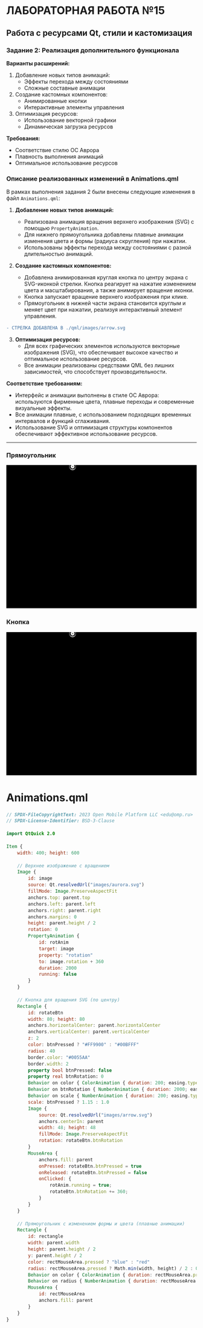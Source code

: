 # ЛАБОРАТОРНАЯ РАБОТА №15
## Работа с ресурсами Qt, стили и кастомизация

### Задание 2: Реализация дополнительного функционала
**Варианты расширений:**
1. Добавление новых типов анимаций:
   - Эффекты перехода между состояниями
   - Сложные составные анимации
2. Создание кастомных компонентов:
   - Анимированные кнопки
   - Интерактивные элементы управления
3. Оптимизация ресурсов:
   - Использование векторной графики
   - Динамическая загрузка ресурсов

**Требования:**
- Соответствие стилю ОС Аврора
- Плавность выполнения анимаций
- Оптимальное использование ресурсов

### Описание реализованных изменений в Animations.qml

В рамках выполнения задания 2 были внесены следующие изменения в файл `Animations.qml`:

1. **Добавление новых типов анимаций:**
   - Реализована анимация вращения верхнего изображения (SVG) с помощью `PropertyAnimation`.
   - Для нижнего прямоугольника добавлены плавные анимации изменения цвета и формы (радиуса скругления) при нажатии.
   - Использованы эффекты перехода между состояниями с разной длительностью анимаций.

2. **Создание кастомных компонентов:**
   - Добавлена анимированная круглая кнопка по центру экрана с SVG-иконкой стрелки. Кнопка реагирует на нажатие изменением цвета и масштабирования, а также анимирует вращение иконки.
   - Кнопка запускает вращение верхнего изображения при клике.
   - Прямоугольник в нижней части экрана становится круглым и меняет цвет при нажатии, реализуя интерактивный элемент управления.

```diff
- СТРЕЛКА ДОБАВЛЕНА В ./qml/images/arrow.svg
```

3. **Оптимизация ресурсов:**
   - Для всех графических элементов используются векторные изображения (SVG), что обеспечивает высокое качество и оптимальное использование ресурсов.
   - Все анимации реализованы средствами QML без лишних зависимостей, что способствует производительности.

**Соответствие требованиям:**
- Интерфейс и анимации выполнены в стиле ОС Аврора: используются фирменные цвета, плавные переходы и современные визуальные эффекты.
- Все анимации плавные, с использованием подходящих временных интервалов и функций сглаживания.
- Использование SVG и оптимизация структуры компонентов обеспечивают эффективное использование ресурсов.
---
### Прямоугольник

![](img_ans/new_rect_anim.gif)

### Кнопка

![](img_ans/button_anim.gif)


# Animations.qml
```qml
// SPDX-FileCopyrightText: 2023 Open Mobile Platform LLC <edu@omp.ru>
// SPDX-License-Identifier: BSD-3-Clause

import QtQuick 2.0

Item {
    width: 400; height: 600

    // Верхнее изображение с вращением
    Image {
        id: image
        source: Qt.resolvedUrl("images/aurora.svg")
        fillMode: Image.PreserveAspectFit
        anchors.top: parent.top
        anchors.left: parent.left
        anchors.right: parent.right
        anchors.margins: 0
        height: parent.height / 2
        rotation: 0
        PropertyAnimation {
            id: rotAnim
            target: image
            property: "rotation"
            to: image.rotation + 360
            duration: 2000
            running: false
        }
    }

    // Кнопка для вращения SVG (по центру)
    Rectangle {
        id: rotateBtn
        width: 80; height: 80
        anchors.horizontalCenter: parent.horizontalCenter
        anchors.verticalCenter: parent.verticalCenter
        z: 2
        color: btnPressed ? "#FF9900" : "#00BFFF"
        radius: 40
        border.color: "#0055AA"
        border.width: 2
        property bool btnPressed: false
        property real btnRotation: 0
        Behavior on color { ColorAnimation { duration: 200; easing.type: Easing.InOutQuad } }
        Behavior on btnRotation { NumberAnimation { duration: 2000; easing.type: Easing.InOutQuad } }
        Behavior on scale { NumberAnimation { duration: 200; easing.type: Easing.InOutQuad } }
        scale: btnPressed ? 1.15 : 1.0
        Image {
            source: Qt.resolvedUrl("images/arrow.svg")
            anchors.centerIn: parent
            width: 48; height: 48
            fillMode: Image.PreserveAspectFit
            rotation: rotateBtn.btnRotation
        }
        MouseArea {
            anchors.fill: parent
            onPressed: rotateBtn.btnPressed = true
            onReleased: rotateBtn.btnPressed = false
            onClicked: {
                rotAnim.running = true;
                rotateBtn.btnRotation += 360;
            }
        }
    }

    // Прямоугольник с изменением формы и цвета (плавные анимации)
    Rectangle {
        id: rectangle
        width: parent.width
        height: parent.height / 2
        y: parent.height / 2
        color: rectMouseArea.pressed ? "blue" : "red"
        radius: rectMouseArea.pressed ? Math.min(width, height) / 2 : 0
        Behavior on color { ColorAnimation { duration: rectMouseArea.pressed ? 300 : 2000; easing.type: Easing.InOutQuad } }
        Behavior on radius { NumberAnimation { duration: rectMouseArea.pressed ? 300 : 2000; easing.type: Easing.InOutQuad } }
        MouseArea {
            id: rectMouseArea
            anchors.fill: parent
        }
    }
}
```
